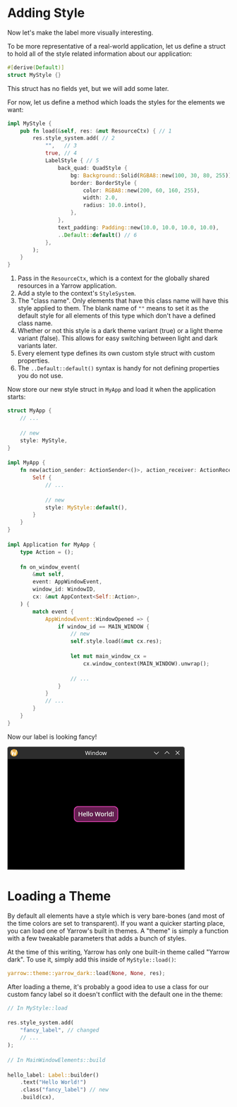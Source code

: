 # Adding Style

Now let's make the label more visually interesting.

To be more representative of a real-world application, let us define a struct to hold all of the style related information about our application:

```rust
#[derive(Default)]
struct MyStyle {}
```

This struct has no fields yet, but we will add some later.

For now, let us define a method which loads the styles for the elements we want:

```rust
impl MyStyle {
    pub fn load(&self, res: &mut ResourceCtx) { // 1
        res.style_system.add( // 2
            "",   // 3
            true, // 4
            LabelStyle { // 5
                back_quad: QuadStyle {
                    bg: Background::Solid(RGBA8::new(100, 30, 80, 255)),
                    border: BorderStyle {
                        color: RGBA8::new(200, 60, 160, 255),
                        width: 2.0,
                        radius: 10.0.into(),
                    },
                },
                text_padding: Padding::new(10.0, 10.0, 10.0, 10.0),
                ..Default::default() // 6
            },
        );
    }
}
```

1. Pass in the `ResourceCtx`, which is a context for the globally shared resources in a Yarrow application.
2. Add a style to the context's `StyleSystem`.
3. The "class name". Only elements that have this class name will have this style applied to them. The blank name of `""` means to set it as the default style for all elements of this type which don't have a defined class name.
4. Whether or not this style is a dark theme variant (true) or a light theme variant (false). This allows for easy switching between light and dark variants later.
5. Every element type defines its own custom style struct with custom properties.
6. The `..Default::default()` syntax is handy for not defining properties you do not use.

Now store our new style struct in `MyApp` and load it when the application starts:

```rust
struct MyApp {
    // ...

    // new
    style: MyStyle,
}

impl MyApp {
    fn new(action_sender: ActionSender<()>, action_receiver: ActionReceiver<()>) -> Self {
        Self {
            // ...
            
            // new
            style: MyStyle::default(),
        }
    }
}

impl Application for MyApp {
    type Action = ();

    fn on_window_event(
        &mut self,
        event: AppWindowEvent,
        window_id: WindowID,
        cx: &mut AppContext<Self::Action>,
    ) {
        match event {
            AppWindowEvent::WindowOpened => {
                if window_id == MAIN_WINDOW {
                    // new
                    self.style.load(&mut cx.res);

                    let mut main_window_cx =
                        cx.window_context(MAIN_WINDOW).unwrap();

                    // ...
                }
            }
            // ...
        }
    }
}
```

Now our label is looking fancy!

![Fancy Label](../img/adding_style_1.png)

# Loading a Theme

By default all elements have a style which is very bare-bones (and most of the time colors are set to transparent). If you want a quicker starting place, you can load one of Yarrow's built in themes. A "theme" is simply a function with a few tweakable parameters that adds a bunch of styles.

At the time of this writing, Yarrow has only one built-in theme called "Yarrow dark". To use it, simply add this inside of `MyStyle::load()`:

```rust
yarrow::theme::yarrow_dark::load(None, None, res);
```

After loading a theme, it's probably a good idea to use a class for our custom fancy label so it doesn't conflict with the default one in the theme:

```rust
// In MyStyle::load

res.style_system.add(
    "fancy_label", // changed
    // ...
);

// In MainWindowElements::build

hello_label: Label::builder()
    .text("Hello World!")
    .class("fancy_label") // new
    .build(cx),

```